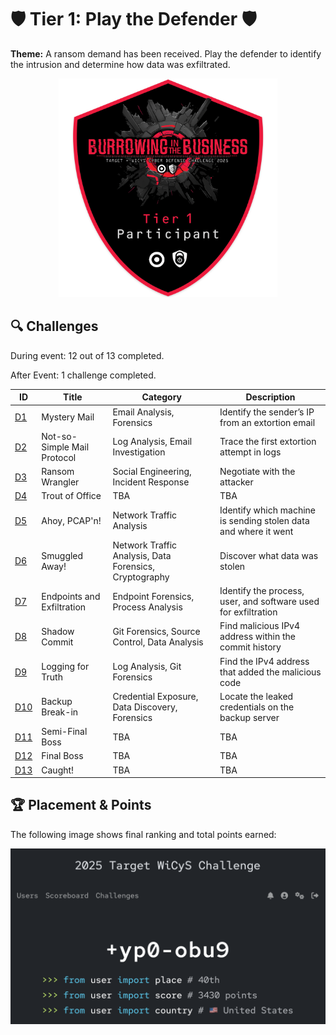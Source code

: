 # 🛡 Tier 1: Play the Defender 🛡

**Theme:** A ransom demand has been received. Play the defender to identify the intrusion and determine how data was exfiltrated. 

<p align="center">
  <img src="../images/Tier1_Badge.png" alt="Tier 1 Badge" width="350"/>
</p>

## 🔍 Challenges

During event: 12 out of 13 completed.

After Event: 1 challenge completed.

| ID | Title | Category | Description |
|----|-------|----------|-------------|
| [D1](./D1_Mystery_Mail.md)                | Mystery Mail                    | Email Analysis, Forensics                              | Identify the sender’s IP from an extortion email                              |
| [D2](./D2_Not_so_Simple_Mail_Protocol.md) | Not-so-Simple Mail Protocol     | Log Analysis, Email Investigation                      | Trace the first extortion attempt in logs                                     |
| [D3](./D3_Ransom_Wrangler.md)             | Ransom Wrangler                 | Social Engineering, Incident Response                  | Negotiate with the attacker                                                   |
| [D4]()                                    | Trout of Office                 | TBA                                                    | TBA |
| [D5](./D5_Ahoy_PCAP'n.md)                 | Ahoy, PCAP'n!                   | Network Traffic Analysis                               | Identify which machine is sending stolen data and where it went               |
| [D6](./D6_Smuggled_Away.md)               | Smuggled Away!                  | Network Traffic Analysis, Data Forensics, Cryptography | Discover what data was stolen                                                 |
| [D7](./D7_Endpoints_and_Exfiltration.md)  | Endpoints and Exfiltration      | Endpoint Forensics, Process Analysis                   | Identify the process, user, and software used for exfiltration                |
| [D8](./D8_Shadow_Commit.md)               | Shadow Commit                   | Git Forensics, Source Control, Data Analysis           | Find malicious IPv4 address within the commit history                              |
| [D9](./D9_Logging_for_Truth.md)           | Logging for Truth               | Log Analysis, Git Forensics                            | Find the IPv4 address that added the malicious code                                |
| [D10](./D10_Backup_Break-in.md)           | Backup Break-in                 | Credential Exposure, Data Discovery, Forensics         | Locate the leaked credentials on the backup server                            |
| [D11]()                                   | Semi-Final Boss                 | TBA                                                    | TBA |
| [D12]()                                   | Final Boss                      | TBA                                                    | TBA |
| [D13]()                                   | Caught!                         | TBA                                                    | TBA |

## 🏆 Placement & Points

The following image shows final ranking and total points earned:

<p align="center">
  <img src="./images/placement_and_points.png" alt="Placement and Points" width="550"/>
</p>